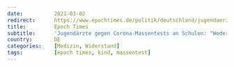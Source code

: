 ```yaml
---
date:          2021-03-02
redirect:      https://www.epochtimes.de/politik/deutschland/jugendaerzte-gegen-corona-massentests-an-schulen-weder-gerechtfertigt-noch-angemessen-a3460283.html
title:         Epoch Times
subtitle:      'Jugendärzte gegen Corona-Massentests an Schulen: "Weder gerechtfertigt noch angemessen"'
country:       DE
categories:    [Medizin, Widerstand]
tags:          [epoch times, kind, massentest]
---
```

